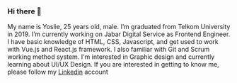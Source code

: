 ### Hi there 👋

My name is Yoslie, 25 years old, male. I’m graduated from Telkom University in 2019.
I’m currently working on Jabar Digital Service as Frontend Engineer.
I have basic knowledge of HTML, CSS, Javascript, and get used to work with Vue.js and React.js framework.
I also familiar with Git and Scrum working method system.
I'm interested in Graphic design and currently learning about UI/UX Design.
If you are interested in getting to know me, please follow my [Linkedin](https://www.linkedin.com/in/yoslie/) account

